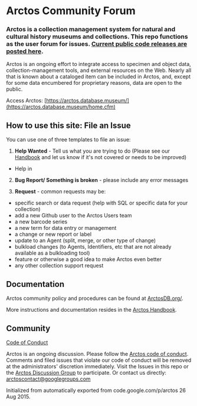 # Arctos Community Forum

### Arctos is a collection management system for natural and cultural history museums and collections. This repo functions as the user forum for issues. [Current public code releases are posted here](https://github.com/ArctosDB/arctos-dev). 

Arctos is an ongoing effort to integrate access to specimen and object data, collection-management tools, and external resources on the Web. Nearly all that is known about a cataloged item can be included in Arctos, and, except for some data encumbered for proprietary reasons, data are open to the public.

Access Arctos: [https://arctos.database.museum/](https://arctos.database.museum/home.cfm)

## How to use this site: File an Issue

You can use one of three templates to file an issue:
1. __Help Wanted__ - Tell us what you are trying to do
(Please see our [Handbook](https://handbook.arctosdb.org/) and let us know if it's not covered or needs to be improved)
- Help in

2. __Bug Report/ Something is broken__ - please include any error messages

3. __Request__ - common requests may be:
 - specific search or data request (help with SQL or specific data for your collection)
 - add a new Github user to the Arctos Users team
 - a new barcode series
 - a new term for data entry or management 
 - a change or new report or label
 - update to an Agent (split, merge, or other type of change)
 - bulkload changes (to Agents, Identifiers, etc that are not already available as a bulkloading tool)
 - feature or otherwise a good idea to make Arctos even better
 - any other collection support request

## Documentation

Arctos community policy and procedures can be found at [ArctosDB.org/](https://arctosdb.org/).

More instructions and documentation resides in the [Arctos Handbook](https://handbook.arctosdb.org).

## Community

[Code of Conduct](https://arctosdb.org/code-of-conduct/)

Arctos is an ongoing discussion. Please follow the [Arctos code of conduct](https://arctosdb.org/code-of-conduct/). Comments and filed issues that violate our code of conduct will be removed at the administrators' discretion immediately. Visit the Issues in this repo or the [Arctos Discussion Group](http://groups.google.com/group/Arctos) to participate. Or contact us directly: arctoscontact@googlegroups.com


Initialized from automatically exported from code.google.com/p/arctos 26 Aug 2015.
